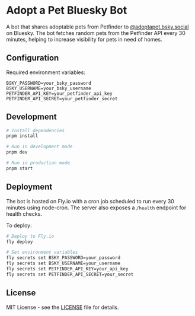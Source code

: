 # Adopt a Pet Bluesky Bot

A bot that shares adoptable pets from Petfinder to [@adoptapet.bsky.social](https://adoptapet.bsky.social) on Bluesky. The bot fetches random pets from the Petfinder API every 30 minutes, helping to increase visibility for pets in need of homes.

## Configuration

Required environment variables:

```
BSKY_PASSWORD=your_bsky_password
BSKY_USERNAME=your_bsky_username
PETFINDER_API_KEY=your_petfinder_api_key
PETFINDER_API_SECRET=your_petfinder_secret
```

## Development

```bash
# Install dependencies
pnpm install

# Run in development mode
pnpm dev

# Run in production mode
pnpm start
```

## Deployment

The bot is hosted on Fly.io with a cron job scheduled to run every 30 minutes using node-cron. The server also exposes a `/health` endpoint for health checks.

To deploy:

```bash
# Deploy to Fly.io
fly deploy

# Set environment variables
fly secrets set BSKY_PASSWORD=your_password
fly secrets set BSKY_USERNAME=your_username
fly secrets set PETFINDER_API_KEY=your_api_key
fly secrets set PETFINDER_API_SECRET=your_secret
```

## License

MIT License - see the [LICENSE](LICENSE) file for details.
